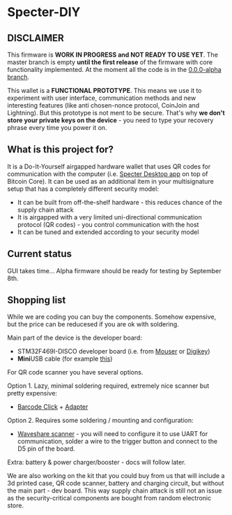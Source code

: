 # Specter-DIY

## DISCLAIMER

This firmware is **WORK IN PROGRESS and NOT READY TO USE YET**. The master branch is empty **until the first release** of the firmware with core functionality implemented. At the moment all the code is in the [0.0.0-alpha branch](https://github.com/cryptoadvance/specter-diy/tree/0.0.0-alpha).

This wallet is a **FUNCTIONAL PROTOTYPE**. This means we use it to experiment with user interface, communication methods and new interesting features (like anti chosen-nonce protocol, CoinJoin and Lightning). But this prototype is not ment to be secure. That's why **we don't store your private keys on the device** - you need to type your recovery phrase every time you power it on.

## What is this project for?

It is a Do-It-Yourself airgapped hardware wallet that uses QR codes for communication with the computer (i.e. [Specter Desktop app](https://github.com/cryptoadvance/specter-desktop) on top of Bitcoin Core). It can be used as an additional item in your multisignature setup that has a completely different security model:

- It can be built from off-the-shelf hardware - this reduces chance of the supply chain attack
- It is airgapped with a very limited uni-directional communication protocol (QR codes) - you control communication with the host
- It can be tuned and extended according to your security model

## Current status

GUI takes time... Alpha firmware should be ready for testing by September 8th.

## Shopping list

While we are coding you can buy the components. Somehow expensive, but the price can be reducesed if you are ok with soldering.

Main part of the device is the developer board:

- STM32F469I-DISCO developer board (i.e. from [Mouser](https://eu.mouser.com/ProductDetail/STMicroelectronics/STM32F469I-DISCO?qs=kWQV1gtkNndotCjy2DKZ4w==) or [Digikey](https://www.digikey.com/product-detail/en/stmicroelectronics/STM32F469I-DISCO/497-15990-ND/5428811))
- **Mini**USB cable (for example [this](https://eu.mouser.com/ProductDetail/Omron-Automation-and-Safety/USB-MINIUSB?qs=sGAEpiMZZMt93J8DTi5DC6y9EQiX1Vkv))

For QR code scanner you have several options.

Option 1. Lazy, minimal soldering required, extremely nice scanner but pretty expensive:

- [Barcode Click](https://www.mikroe.com/barcode-click) + [Adapter](https://www.mikroe.com/arduino-uno-click-shield)

Option 2. Requires some soldering / mounting and configuration:

- [Waveshare scanner](https://www.waveshare.com/barcode-scanner-module.htm) - you will need to configure it to use UART for communication, solder a wire to the trigger button and connect to the D5 pin of the board.

Extra: battery & power charger/booster - docs will follow later.

We are also working on the kit that you could buy from us that will include a 3d printed case, QR code scanner, battery and charging circuit, but without the main part - dev board. This way supply chain attack is still not an issue as the security-critical components are bought from random electronic store.

